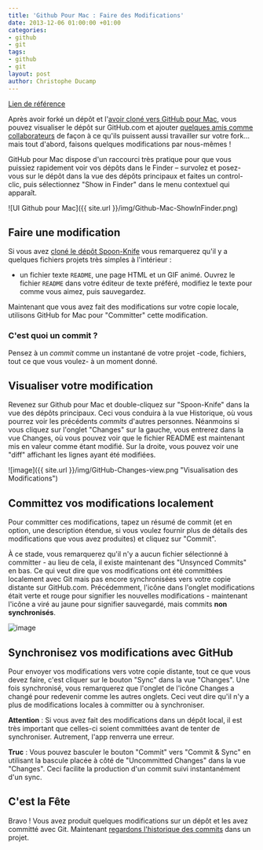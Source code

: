 ```yaml
---
title: 'Github Pour Mac : Faire des Modifications'
date: 2013-12-06 01:00:00 +01:00
categories:
- github
- git
tags:
- github
- git
layout: post
author: Christophe Ducamp
---
```


[Lien de référence](https://help.github.com/articles/making-changes)

Après avoir forké un dépôt et l'[avoir cloné vers GitHub pour Mac](/2013/12/06/github-pour-mac-travailler-avec-des-repos/), vous pouvez visualiser le dépôt sur GitHub.com et ajouter [quelques amis comme collaborateurs](https://help.github.com/articles/how-do-i-add-a-collaborator) de façon à ce qu'ils puissent aussi travailler sur votre fork… mais tout d'abord, faisons quelques modifications par nous-mêmes ! 

GitHub pour Mac dispose d'un raccourci très pratique pour que vous puissiez rapidement voir vos dépôts dans le Finder – survolez et posez-vous sur le dépôt dans la vue des dépôts principaux et faites un control-clic, puis sélectionnez "Show in Finder" dans le menu contextuel qui apparaît.


![UI Github pour Mac]({{ site.url }}/img/Github-Mac-ShowInFinder.png)

## Faire une modification

Si vous avez [cloné le dépôt Spoon-Knife](/2013/12/06/github-pour-mac-travailler-avec-des-repos/) vous remarquerez qu'il y a quelques fichiers projets très simples à l'intérieur : 
- un fichier texte `README`, une page HTML et un GIF animé.  Ouvrez le fichier `README` dans votre éditeur de texte préféré, modifiez le texte pour comme vous aimez, puis sauvegardez.

Maintenant que vous avez fait des modifications sur votre copie locale, utilisons GitHub for Mac pour "Committer" cette modification.

### C'est quoi un commit ?

Pensez à un *commit* comme un instantané de votre projet -code, fichiers, tout ce que vous voulez- à un moment donné.

## Visualiser votre modification

Revenez sur Github pour Mac et double-cliquez sur "Spoon-Knife" dans la vue des dépôts principaux. Ceci vous conduira à la vue Historique, où vous pourrez voir les précédents *commits* d'autres personnes. Néanmoins si vous cliquez sur l'onglet "Changes" sur la gauche, vous entrerez dans la vue Changes, où vous pouvez voir que le fichier README est maintenant mis en valeur comme étant modifié. Sur la droite, vous pouvez voir une "diff" affichant les lignes ayant été modifiées.

![image]({{ site.url }}/img/GitHub-Changes-view.png "Visualisation des Modifications")


## Committez vos modifications localement

Pour committer ces modifications, tapez un résumé de commit (et en option, une description étendue, si vous voulez fournir plus de détails des modifications que vous avez produites) et cliquez sur "Commit".

À ce stade, vous remarquerez qu'il n'y a aucun fichier sélectionné à committer - au lieu de cela, il existe maintenant des "Unsynced Commits" en bas. Ce qui veut dire que vos modifications ont été committées localement avec Git mais pas encore synchronisées vers votre copie distante sur GitHub.com. Précédemment, l'icône dans l'onglet modifications était verte et rouge pour signifier  les nouvelles modifications - maintenant l'icône a viré au jaune pour signifier sauvegardé, mais commits **non synchronisés**.

![image](2013/12/06/github-pour-mac-travailler-avec-des-repos/)

## Synchronisez vos modifications avec GitHub

Pour envoyer vos modifications vers votre copie distante, tout ce que vous devez faire, c'est cliquer sur le bouton "Sync" dans la vue "Changes". Une fois synchronisé, vous remarquerez que l'onglet de l'icône Changes a changé pour redevenir comme les autres onglets. Ceci veut dire qu'il n'y a plus de modifications locales à committer ou à synchroniser.

**Attention** : Si vous avez fait des modifications dans un dépôt local, il est très important que celles-ci soient committées avant de tenter de synchroniser. Autrement, l'app renverra une erreur.

**Truc** : Vous pouvez basculer le bouton "Commit" vers  "Commit & Sync" en utilisant la bascule placée à côté de "Uncommitted Changes" dans la vue "Changes". Ceci facilite la production d'un commit suivi instantanément d'un sync.

## C'est la Fête 

Bravo ! Vous avez produit quelques modifications sur un dépôt et les avez committé avec Git. Maintenant [regardons l'historique des commits](https://help.github.com/articles/viewing-previous-commits) dans un projet.

